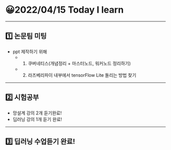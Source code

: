 # 😀2022/04/15 Today I learn
-------------------------
## 1️⃣ 논문팀 미팅
  * ppt 제작하기 위해
    * 1. 쿠버네티스(개념정리 + 마스터노드, 워커노드 정리하기)
    * 2. 라즈베리파이 내부에서 tensorFlow Lite 돌리는 방법 찾기
------------------------
## 2️⃣ 시험공부
  * 망설계 강의 2개 듣기완료!
  * 딥러닝 강의 1개 듣기 완료!
----------------------------
## 3️⃣ 딥러닝 수업듣기 완료!
